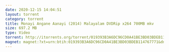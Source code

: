 ```yaml
---
date: 2020-12-15 14:04:51
layout: torrent
category: torrent
title: Monayi Angane Aanayi (2014) Malayalam DVDRip x264 700MB mkv
size: 697.2 MB
type: Video
torrent: http://itorrents.org/torrent/019393B3A6DC96CD0A41BE3BD03BDEB114767771.torrent?title=[limetorrents.info]www.TamilRockers.com.-.Monayi.Angane.Aanayi..2014..Malayalam.DVDRip.x264.700MB.mkv
magnet: magnet:?xt=urn:btih:019393B3A6DC96CD0A41BE3BD03BDEB114767771&dn=www+TamilRockers+com+-+Monayi+Angane+Aanayi+%282014%29+Malayalam+DVDRip+x264+700MB+mkv&tr=udp%3A%2F%2F9.rarbg.com%3A2710%2Fannounce&tr=udp%3A%2F%2Ftracker.publicbt.com%3A80%2Fannounce&tr=udp%3A%2F%2Ftracker.istole.it%3A80%2Fannounce&tr=udp%3A%2F%2Fopen.demonii.com%3A1337%2Fannounce&tr=udp%3A%2F%2Ftracker.coppersurfer.tk%3A6969%2Fannounce&tr=udp%3A%2F%2F9.rarbg.to%3A2710%2Fannounce&tr=udp%3A%2F%2Ftracker.opentrackr.org%3A1337%2Fannounce&tr=udp%3A%2F%2Ftracker.leechers-paradise.org%3A6969%2Fannounce&tr=udp%3A%2F%2Ftracker.open-internet.nl%3A6969%2Fannounce&tr=udp%3A%2F%2Fopen.demonii.si%3A1337%2Fannounce&tr=udp%3A%2F%2Ftracker.pirateparty.gr%3A6969%2Fannounce&tr=udp%3A%2F%2Fdenis.stalker.upeer.me%3A6969%2Fannounce&tr=udp%3A%2F%2Fp4p.arenabg.com%3A1337%2Fannounce&tr=udp%3A%2F%2Fexodus.desync.com%3A6969%2Fannounce
---
```

